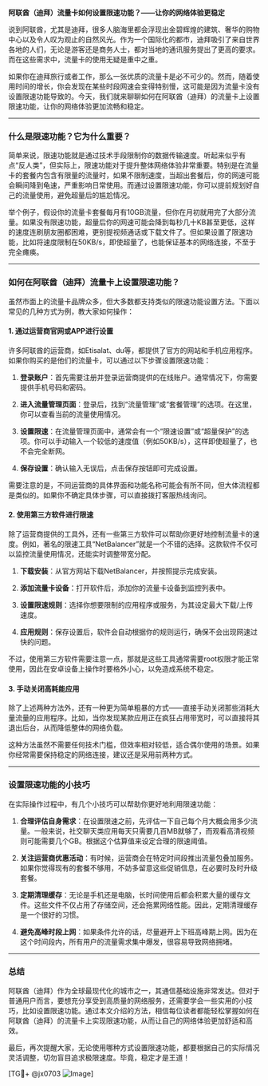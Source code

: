 **阿联酋（迪拜）流量卡如何设置限速功能？——让你的网络体验更稳定**

说到阿联酋，尤其是迪拜，很多人脑海里都会浮现出金碧辉煌的建筑、奢华的购物中心以及令人叹为观止的自然风光。作为一个国际化的都市，迪拜吸引了来自世界各地的人们，无论是游客还是商务人士，都对当地的通讯服务提出了更高的要求。而在这些需求中，流量卡的使用无疑是重中之重。

如果你在迪拜旅行或者工作，那么一张优质的流量卡是必不可少的。然而，随着使用时间的增长，你会发现在某些时段网速会变得特别慢，这可能是因为流量卡没有设置限速功能导致的。今天，我们就来聊聊如何在阿联酋（迪拜）的流量卡上设置限速功能，让你的网络体验更加流畅和稳定。

---

### **什么是限速功能？它为什么重要？**

简单来说，限速功能就是通过技术手段限制你的数据传输速度。听起来似乎有点“反人类”，但实际上，限速功能对于提升整体网络体验非常重要。特别是在流量卡的套餐内包含有限量的流量时，如果不限制速度，当超出套餐后，你的网速可能会瞬间降到龟速，严重影响日常使用。而通过设置限速功能，你可以提前规划好自己的流量使用，避免超量后的尴尬情况。

举个例子，假设你的流量卡套餐每月有10GB流量，但你在月初就用完了大部分流量。如果没有限速功能，超量后你的网速可能会降到每秒几十KB甚至更低，这样的速度连刷朋友圈都困难，更别提视频通话或下载文件了。但如果设置了限速功能，比如将速度限制在50KB/s，即使超量了，也能保证基本的网络连接，不至于完全瘫痪。

---

### **如何在阿联酋（迪拜）流量卡上设置限速功能？**

虽然市面上的流量卡品牌众多，但大多数都支持类似的限速功能设置方法。下面以常见的几种方式为例，教大家如何操作：

#### **1. 通过运营商官网或APP进行设置**
许多阿联酋的运营商，如Etisalat、du等，都提供了官方的网站和手机应用程序。如果你购买的是他们的流量卡，可以通过以下步骤设置限速功能：

1. **登录账户**：首先需要注册并登录运营商提供的在线账户。通常情况下，你需要提供手机号码和密码。
   
2. **进入流量管理页面**：登录后，找到“流量管理”或“套餐管理”的选项。在这里，你可以查看当前的流量使用情况。

3. **设置限速**：在流量管理页面中，通常会有一个“限速设置”或“超量保护”的选项。你可以手动输入一个较低的速度值（例如50KB/s），这样即使超量了，也不会完全断网。

4. **保存设置**：确认输入无误后，点击保存按钮即可完成设置。

需要注意的是，不同运营商的具体界面和功能名称可能会有所不同，但大体流程都是类似的。如果你不确定具体步骤，可以直接拨打客服热线询问。

#### **2. 使用第三方软件进行限速**
除了运营商提供的工具外，还有一些第三方软件可以帮助你更好地控制流量卡的速度。例如，著名的限速工具“NetBalancer”就是一个不错的选择。这款软件不仅可以监控流量使用情况，还能实时调整带宽分配。

1. **下载安装**：从官方网站下载NetBalancer，并按照提示完成安装。

2. **添加流量卡设备**：打开软件后，添加你的流量卡设备到监控列表中。

3. **设置限速规则**：选择你想要限制的应用程序或服务，为其设定最大下载/上传速度。

4. **应用规则**：保存设置后，软件会自动根据你的规则运行，确保不会出现网速过快的问题。

不过，使用第三方软件需要注意一点，那就是这些工具通常需要root权限才能正常使用，因此在安卓设备上操作时要格外小心，以免造成系统不稳定。

#### **3. 手动关闭高耗能应用**
除了上述两种方法外，还有一种更为简单粗暴的方式——直接手动关闭那些消耗大量流量的应用程序。比如，当你发现某款应用正在疯狂占用带宽时，可以直接将其退出后台，从而降低整体的网络负载。

这种方法虽然不需要任何技术门槛，但效率相对较低，适合偶尔使用的场景。如果你经常需要保持稳定的网络连接，建议还是采用前两种方式。

---

### **设置限速功能的小技巧**

在实际操作过程中，有几个小技巧可以帮助你更好地利用限速功能：

1. **合理评估自身需求**：在设置限速之前，先评估一下自己每个月大概会用多少流量。一般来说，社交聊天类应用每天只需要几百MB就够了，而观看高清视频则可能需要几个GB。根据这个估算值来设定合理的限速阈值。

2. **关注运营商优惠活动**：有时候，运营商会在特定时间段推出流量包叠加服务。如果你觉得现有的套餐不够用，不妨多留意这些促销信息，在必要时及时升级套餐。

3. **定期清理缓存**：无论是手机还是电脑，长时间使用后都会积累大量的缓存文件。这些文件不仅占用了存储空间，还会拖累网络性能。因此，定期清理缓存是一个很好的习惯。

4. **避免高峰时段上网**：如果条件允许的话，尽量避开上下班高峰期上网。因为在这个时间段内，所有用户的流量需求集中爆发，很容易导致网络拥堵。

---

### **总结**

阿联酋（迪拜）作为全球最现代化的城市之一，其通信基础设施非常发达。但对于普通用户而言，要想充分享受到高质量的网络服务，还需要学会一些实用的小技巧，比如设置限速功能。通过本文介绍的方法，相信每位读者都能轻松掌握如何在阿联酋（迪拜）的流量卡上实现限速功能，从而让自己的网络体验更加舒适和高效。

最后，再次提醒大家，无论使用哪种方式设置限速功能，都要根据自己的实际情况灵活调整，切勿盲目追求极限速度。毕竟，稳定才是王道！

[TG💪+ @jx0703 ![Image](https://github.com/user-attachments/assets/dbca1d08-cadb-493c-b0ec-ad6f7a83f270)]